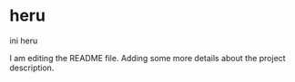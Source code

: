 # heru
ini heru

I am editing the README file. Adding some more details about the project description.
